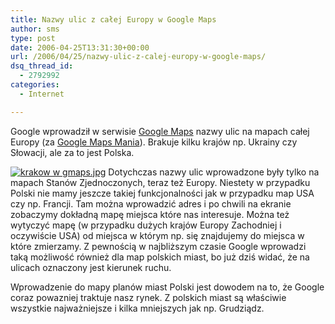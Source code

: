 ```yaml
---
title: Nazwy ulic z całej Europy w Google Maps
author: sms
type: post
date: 2006-04-25T13:31:30+00:00
url: /2006/04/25/nazwy-ulic-z-calej-europy-w-google-maps/
dsq_thread_id:
  - 2792992
categories:
  - Internet

---
```

Google wprowadził w serwisie <a target="_blank" href="http://www.dziennikarz.pl/sms/w%20serwisie%20Google%20Maps">Google Maps</a> nazwy ulic na mapach całej Europy (za [Google Maps Mania][1]). Brakuje kilku krajów np. Ukrainy czy Słowacji, ale za to jest Polska.

<!--more-->

<a target="_blank" href="http://maps.google.com/maps?f=q&#038;hl=en&#038;q=Cracow,+Poland&#038;ll=50.062511,19.939671&#038;spn=0.007645,0.021629&#038;om=1"><img id="image91" alt="krakow w gmaps.jpg" src="http://www.dziennikarz.pl/sms/grafika/2006/04/krakow%20w%20gmaps.jpg" /></a> Dotychczas nazwy ulic wprowadzone były tylko na mapach Stanów Zjednoczonych, teraz też Europy. Niestety w przypadku Polski nie mamy jeszcze takiej funkcjonalności jak w przypadku map USA czy np. Francji. Tam można wprowadzić adres i po chwili na ekranie zobaczymy dokładną mapę miejsca które nas interesuje. Można też wytyczyć mapę (w przypadku dużych krajów Europy Zachodniej i oczywiście USA) od miejsca w którym np. się znajdujemy do miejsca w które zmierzamy. Z pewnością w najbliższym czasie Google wprowadzi taką możliwość również dla map polskich miast, bo już dziś widać, że na ulicach oznaczony jest kierunek ruchu.
  
Wprowadzenie do mapy planów miast Polski jest dowodem na to, że Google coraz powazniej traktuje nasz rynek. Z polskich miast są właściwie wszystkie najważniejsze i kilka mniejszych jak np. Grudziądz.

 [1]: http://googlemapsmania.blogspot.com/2006/04/big-news-google-maps-street-maps-for.html